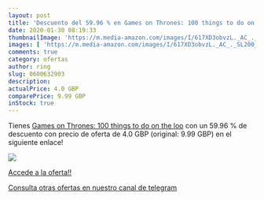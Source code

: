 ```yaml
---
layout: post
title: 'Descuento del 59.96 % en Games on Thrones: 100 things to do on th'
date: 2020-01-30 08:19:33
thumbnailImage: 'https://m.media-amazon.com/images/I/617XD3obvzL._AC_._SL200_.jpg'
images: [ 'https://m.media-amazon.com/images/I/617XD3obvzL._AC_._SL200_.jpg' ]
comments: true
category: ofertas
author: ring
slug: 0600632903
description:
actualPrice: 4.0 GBP
comparePrice: 9.99 GBP
inStock: true
---
```


Tienes [Games on Thrones: 100 things to do on the loo](https://www.amazon.co.uk/dp/0600632903/?tag=redken01-21) con un 59.96 % de descuento con precio de oferta de 4.0 GBP (original: 9.99 GBP) en el siguiente enlace!

[![](https://m.media-amazon.com/images/I/617XD3obvzL._AC_._SL200_.jpg)](https://www.amazon.co.uk/dp/0600632903/?tag=redken01-21)

[Accede a la oferta!!](https://www.amazon.co.uk/dp/0600632903/?tag=redken01-21)

[Consulta otras ofertas en nuestro canal de telegram](https://t.me/s/ofertas25)
